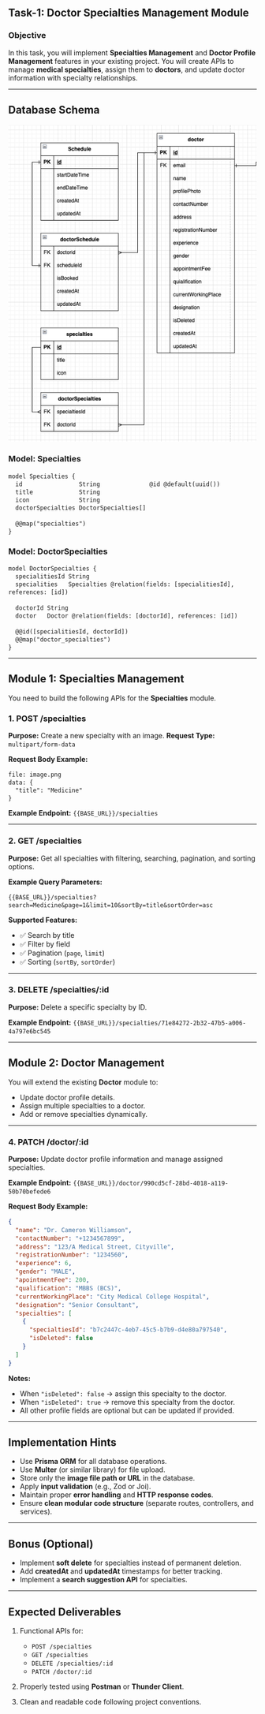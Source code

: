 ## Task-1: Doctor Specialties Management Module

### Objective

In this task, you will implement **Specialties Management** and **Doctor Profile Management** features in your existing project.
You will create APIs to manage **medical specialties**, assign them to **doctors**, and update doctor information with specialty relationships.

---

## Database Schema

![ERD](./task-1.png)

### **Model: Specialties**

```prisma
model Specialties {
  id                String              @id @default(uuid())
  title             String
  icon              String
  doctorSpecialties DoctorSpecialties[]

  @@map("specialties")
}
```

### **Model: DoctorSpecialties**

```prisma
model DoctorSpecialties {
  specialitiesId String
  specialities   Specialties @relation(fields: [specialitiesId], references: [id])

  doctorId String
  doctor   Doctor @relation(fields: [doctorId], references: [id])

  @@id([specialitiesId, doctorId])
  @@map("doctor_specialties")
}
```

---

## Module 1: Specialties Management

You need to build the following APIs for the **Specialties** module.

### **1. POST /specialties**

**Purpose:** Create a new specialty with an image.
**Request Type:** `multipart/form-data`

**Request Body Example:**

```
file: image.png
data: {
  "title": "Medicine"
}
```

**Example Endpoint:**
`{{BASE_URL}}/specialties`

---

### **2. GET /specialties**

**Purpose:** Get all specialties with filtering, searching, pagination, and sorting options.

**Example Query Parameters:**

```
{{BASE_URL}}/specialties?search=Medicine&page=1&limit=10&sortBy=title&sortOrder=asc
```

**Supported Features:**

* ✅ Search by title
* ✅ Filter by field
* ✅ Pagination (`page`, `limit`)
* ✅ Sorting (`sortBy`, `sortOrder`)

---

### **3. DELETE /specialties/:id**

**Purpose:** Delete a specific specialty by ID.

**Example Endpoint:**
`{{BASE_URL}}/specialties/71e84272-2b32-47b5-a006-4a797e6bc545`

---

## Module 2: Doctor Management

You will extend the existing **Doctor** module to:

* Update doctor profile details.
* Assign multiple specialties to a doctor.
* Add or remove specialties dynamically.

---

### **4. PATCH /doctor/:id**

**Purpose:** Update doctor profile information and manage assigned specialties.

**Example Endpoint:**
`{{BASE_URL}}/doctor/990cd5cf-28bd-4018-a119-50b70befede6`

**Request Body Example:**

```json
{
  "name": "Dr. Cameron Williamson",
  "contactNumber": "+1234567899",
  "address": "123/A Medical Street, Cityville",
  "registrationNumber": "1234560",
  "experience": 6,
  "gender": "MALE",
  "apointmentFee": 200,
  "qualification": "MBBS (BCS)",
  "currentWorkingPlace": "City Medical College Hospital",
  "designation": "Senior Consultant",
  "specialties": [
    {
      "specialtiesId": "b7c2447c-4eb7-45c5-b7b9-d4e80a797540",
      "isDeleted": false
    }
  ]
}
```

**Notes:**

* When `"isDeleted": false` → assign this specialty to the doctor.
* When `"isDeleted": true` → remove this specialty from the doctor.
* All other profile fields are optional but can be updated if provided.

---

## Implementation Hints

* Use **Prisma ORM** for all database operations.
* Use **Multer** (or similar library) for file upload.
* Store only the **image file path or URL** in the database.
* Apply **input validation** (e.g., Zod or Joi).
* Maintain proper **error handling** and **HTTP response codes**.
* Ensure **clean modular code structure** (separate routes, controllers, and services).

---

## Bonus (Optional)

* Implement **soft delete** for specialties instead of permanent deletion.
* Add **createdAt** and **updatedAt** timestamps for better tracking.
* Implement a **search suggestion API** for specialties.

---

## Expected Deliverables

1. Functional APIs for:

   * `POST /specialties`
   * `GET /specialties`
   * `DELETE /specialties/:id`
   * `PATCH /doctor/:id`
2. Properly tested using **Postman** or **Thunder Client**.
3. Clean and readable code following project conventions.
